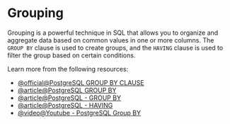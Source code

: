 # Grouping

Grouping is a powerful technique in SQL that allows you to organize and aggregate data based on common values in one or more columns. The `GROUP BY` clause is used to create groups, and the `HAVING` clause is used to filter the group based on certain conditions.

Learn more from the following resources:

- [@official@PostgreSQL GROUP BY CLAUSE](https://www.postgresql.org/docs/current/sql-select.html#SQL-GROUPBY)
- [@article@PostgreSQL GROUP BY](https://www.postgresqltutorial.com/postgresql-tutorial/postgresql-group-by/)
- [@article@PostgreSQL - GROUP BY](https://www.tutorialspoint.com/postgresql/postgresql_group_by.htm)
- [@article@PostgreSQL - HAVING](https://www.postgresqltutorial.com/postgresql-tutorial/postgresql-having/)
- [@video@Youtube - PostgreSQL Group BY](https://www.youtube.com/watch?v=SI-bPx4jaGc)